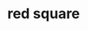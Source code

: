 ---
layout: symbols
title: red square
emoji: red_square
permalink: 🟥.html
image: assets/img/3moji/red_square.png
---